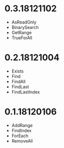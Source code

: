 # 0.3.18121102

- AsReadOnly
- BinarySearch
- GetRange 
- TrueForAll 

# 0.2.18121004

- Exists
- Find
- FindAll
- FindLast
- FindLastIndex

# 0.1.18120106

- AddRange
- FindIndex
- ForEach
- RemoveAll